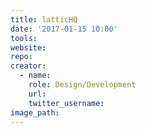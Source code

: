 ```yaml
---
title: latticHQ
date: '2017-01-15 10:00'
tools:
website:
repo:
creator:
  - name:
    role: Design/Development
    url:
    twitter_username:
image_path:
---
```

